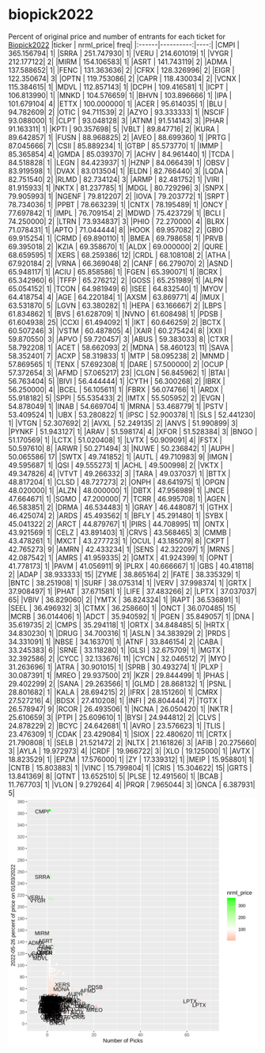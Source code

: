 # biopick2022
Percent of original price and number of entrants for each ticket for [Biopick2022](https://twitter.com/hashtag/Biopick2022)
|ticker | nrml_price| freq|
|:------|----------:|----:|
|CMPI   | 365.156794|    1|
|SRRA   | 251.747930|    1|
|VERU   | 214.601019|    1|
|VYGR   | 212.177122|    2|
|MIRM   | 154.106583|    1|
|ASRT   | 141.743119|    2|
|ADMA   | 137.588652|    1|
|FENC   | 131.363636|    2|
|CFRX   | 128.326996|    2|
|EIGR   | 122.350674|    3|
|OPTN   | 119.753086|    2|
|CAPR   | 118.430034|    2|
|VCNX   | 115.384615|    1|
|MDVL   | 112.857143|    1|
|DCPH   | 109.416581|    1|
|ICPT   | 106.813990|    1|
|MNKD   | 104.576659|    1|
|BHVN   | 103.896666|    1|
|IPA    | 101.679104|    4|
|ETTX   | 100.000000|    1|
|ACER   |  95.614035|    1|
|BLU    |  94.782609|    2|
|OTIC   |  94.711539|    2|
|AZYO   |  93.333333|    1|
|NSCIF  |  93.088000|    1|
|CLPT   |  93.048128|    3|
|ATNM   |  91.514143|    3|
|PHAR   |  91.163311|    1|
|KPTI   |  90.357698|    5|
|VBLT   |  89.847716|    2|
|KURA   |  89.642857|    1|
|FUSN   |  88.968825|    2|
|AVEO   |  88.699360|    1|
|PRTG   |  87.045666|    7|
|CSII   |  85.889234|    1|
|GTBP   |  85.573770|    1|
|IMMP   |  85.365854|    4|
|GMDA   |  85.039370|    7|
|ACHV   |  84.961440|    1|
|TCDA   |  84.518828|    1|
|LEGN   |  84.423937|    1|
|HZNP   |  84.066439|    1|
|OBSV   |  83.919598|    1|
|DVAX   |  83.013504|    1|
|ELDN   |  82.766440|    3|
|LQDA   |  82.751540|    2|
|RLMD   |  82.734124|    3|
|ARMP   |  82.481752|    1|
|VIRI   |  81.915933|    1|
|NKTX   |  81.237785|    1|
|MDGL   |  80.729296|    3|
|SNPX   |  79.905993|    1|
|NGENF  |  79.812207|    2|
|IOVA   |  79.203772|    1|
|SRPT   |  78.734036|    1|
|PPBT   |  78.663239|    1|
|CNTX   |  78.195489|    1|
|ONCY   |  77.697842|    1|
|IMPL   |  76.709154|    2|
|MDWD   |  75.423729|    1|
|BCLI   |  74.250000|    2|
|LTRN   |  73.934837|    3|
|PHIO   |  72.270000|    4|
|BLRX   |  71.078431|    1|
|APTO   |  71.044444|    8|
|HOOK   |  69.957082|    2|
|GBIO   |  69.915254|    1|
|CRMD   |  69.890110|    1|
|BMEA   |  69.798658|    1|
|PRVB   |  69.395018|    2|
|KZIA   |  69.358670|    1|
|ALDX   |  69.000000|    2|
|QURE   |  68.659595|    1|
|XERS   |  68.259386|   12|
|CRDL   |  68.108108|    2|
|ATHA   |  67.920184|    2|
|VRNA   |  66.369048|    2|
|CANF   |  66.279070|    2|
|ASND   |  65.948117|    1|
|ACIU   |  65.858586|    1|
|FGEN   |  65.390071|    1|
|BCRX   |  65.342960|    6|
|TFFP   |  65.276212|    2|
|GOSS   |  65.251989|    1|
|ALPN   |  65.054152|    1|
|TCON   |  64.981949|    6|
|ISEE   |  64.832540|    1|
|MYOV   |  64.418754|    4|
|AGE    |  64.220184|    1|
|AXSM   |  63.869771|    4|
|IMUX   |  63.531870|    5|
|LGVN   |  63.380282|    1|
|HEPA   |  63.166667|    2|
|LBPS   |  61.834862|    1|
|BVS    |  61.628709|    1|
|NVNO   |  61.608498|    1|
|PDSB   |  61.604938|   25|
|CCXI   |  61.494092|    1|
|IKT    |  60.646259|    2|
|BCTX   |  60.507246|    3|
|VSTM   |  60.487805|    4|
|XAIR   |  60.275424|    8|
|XXII   |  59.870550|    3|
|APVO   |  59.720457|    3|
|ABUS   |  59.383033|    8|
|CTXR   |  58.792208|    1|
|ACET   |  58.662093|    2|
|MDNA   |  58.460123|   11|
|SAVA   |  58.352401|    7|
|ACXP   |  58.319833|    1|
|MTP    |  58.095238|    2|
|MNMD   |  57.869565|    1|
|TENX   |  57.692308|    1|
|DARE   |  57.500000|    2|
|OCUP   |  57.372654|    3|
|AFMD   |  57.065217|   23|
|CLGN   |  56.845962|    1|
|BTAI   |  56.763404|    5|
|BIVI   |  56.444444|    1|
|CYTH   |  56.300268|    2|
|IBRX   |  56.250000|    4|
|BCEL   |  56.105611|    1|
|FBRX   |  56.074766|    1|
|ARDX   |  55.918182|    5|
|SPPI   |  55.535433|    2|
|IMTX   |  55.505952|    2|
|EVGN   |  54.878049|    1|
|INAB   |  54.669704|    1|
|MRNA   |  53.468779|    1|
|PSTV   |  53.409524|    1|
|UBX    |  53.280822|    1|
|IPSC   |  52.900378|    1|
|SLS    |  52.441230|    1|
|VTGN   |  52.307692|    2|
|AVXL   |  52.249135|    2|
|ANVS   |  51.990899|    3|
|PYNKF  |  51.943127|    1|
|ARAV   |  51.598174|    4|
|XFOR   |  51.528384|    3|
|BNGO   |  51.170569|    1|
|LCTX   |  51.020408|    1|
|LVTX   |  50.909091|    4|
|FSTX   |  50.597610|    8|
|ARWR   |  50.271494|    3|
|NUWE   |  50.236842|    1|
|AUPH   |  50.065586|   17|
|SWTX   |  49.741852|    1|
|AUTL   |  49.710983|    9|
|IMGN   |  49.595687|    1|
|QSI    |  49.555273|    1|
|ACHL   |  49.500998|    2|
|VKTX   |  49.347826|    4|
|VTVT   |  49.266332|    3|
|TARA   |  49.037037|    1|
|BTTX   |  48.817204|    1|
|CLSD   |  48.727273|    2|
|ONPH   |  48.641975|    1|
|OPGN   |  48.020000|    1|
|ALZN   |  48.000000|    1|
|DBTX   |  47.956989|    1|
|JNCE   |  47.664671|    1|
|SGMO   |  47.200000|    7|
|TCRR   |  46.995708|    1|
|AGEN   |  46.583851|    2|
|DRMA   |  46.534483|    1|
|GRAY   |  46.448087|    1|
|GTHX   |  46.425074|    2|
|ARDS   |  45.493562|    1|
|BFLY   |  45.291480|    1|
|SYBX   |  45.041322|    2|
|ARCT   |  44.879767|    1|
|PIRS   |  44.708995|   11|
|ONTX   |  43.921569|    1|
|CELZ   |  43.891403|    1|
|CRVS   |  43.568465|    3|
|CMMB   |  43.478261|    1|
|MXCT   |  43.277723|    1|
|OCUL   |  43.185079|    8|
|CKPT   |  42.765273|    9|
|AMRN   |  42.433234|    1|
|SENS   |  42.322097|    1|
|MRNS   |  42.087542|    1|
|AMRS   |  41.959335|    2|
|GMTX   |  41.924399|    1|
|OPNT   |  41.778173|    1|
|PAVM   |  41.056911|    9|
|PLRX   |  40.666667|    1|
|GBS    |  40.418118|    2|
|ADAP   |  38.933333|   15|
|ZYME   |  38.865164|    2|
|FATE   |  38.335329|    1|
|BNTC   |  38.251908|    1|
|SURF   |  38.075314|    1|
|VERV   |  37.998374|    1|
|GRTX   |  37.908497|    1|
|PHAT   |  37.671581|    1|
|LIFE   |  37.483266|    2|
|LPTX   |  37.037037|   65|
|VBIV   |  36.829060|    2|
|YMTX   |  36.824324|    1|
|RAPT   |  36.536891|    1|
|SEEL   |  36.496932|    3|
|CTMX   |  36.258660|    1|
|ONCT   |  36.070485|   15|
|MCRB   |  36.014406|    1|
|ADCT   |  35.940592|    1|
|PGEN   |  35.849057|    1|
|DNA    |  35.619735|    2|
|CMPS   |  35.294118|    1|
|ORTX   |  34.848485|    5|
|HRTX   |  34.830230|    1|
|DRUG   |  34.700316|    1|
|ASLN   |  34.383929|    2|
|PRDS   |  34.331091|    1|
|NBSE   |  34.163701|    1|
|ATNF   |  33.846154|    2|
|CABA   |  33.245383|    6|
|SRNE   |  33.118280|    1|
|GLSI   |  32.675709|    1|
|MGTX   |  32.392586|    2|
|CYCC   |  32.133676|   11|
|CYCN   |  32.046512|    7|
|MYO    |  31.263696|    1|
|ATRA   |  30.901015|    1|
|SPRB   |  30.493274|    1|
|PLXP   |  30.087391|    1|
|MREO   |  29.937500|   21|
|KZR    |  29.844499|    1|
|PHAS   |  29.402299|    2|
|SANA   |  29.263566|    1|
|GLMD   |  28.868132|    1|
|PSNL   |  28.801682|    1|
|KALA   |  28.694215|    2|
|IFRX   |  28.151260|    1|
|CMRX   |  27.527216|    4|
|BDSX   |  27.410208|    1|
|INFI   |  26.804444|    7|
|TGTX   |  26.578947|    9|
|RCOR   |  26.493506|    1|
|NCNA   |  26.050420|    1|
|NKTR   |  25.610659|    3|
|PTPI   |  25.609610|    1|
|BYSI   |  24.944812|    2|
|CLVS   |  24.878229|    2|
|BCYC   |  24.642681|    1|
|AVRO   |  23.576623|    1|
|TLIS   |  23.476309|    1|
|CDAK   |  23.429084|    1|
|SIOX   |  22.480620|   11|
|CRTX   |  21.790808|    1|
|SELB   |  21.521472|    2|
|NLTX   |  21.161826|    3|
|AFIB   |  20.275660|    3|
|AYLA   |  19.972973|    4|
|CRDF   |  19.966722|    3|
|XLO    |  19.125000|    1|
|AVTX   |  18.823529|    1|
|EPZM   |  17.576000|    1|
|ZY     |  17.339312|    1|
|MEIP   |  15.958801|    1|
|CNTB   |  15.803883|    1|
|VINC   |  15.799804|    1|
|CRIS   |  15.304622|   15|
|GRTS   |  13.841369|    8|
|QTNT   |  13.652510|    5|
|PLSE   |  12.491560|    1|
|BCAB   |  11.767703|    1|
|VLON   |   9.279264|    4|
|PRQR   |   7.965044|    3|
|GNCA   |   6.387931|    5|
![retvspicks](biopicks.png?raw=true)
